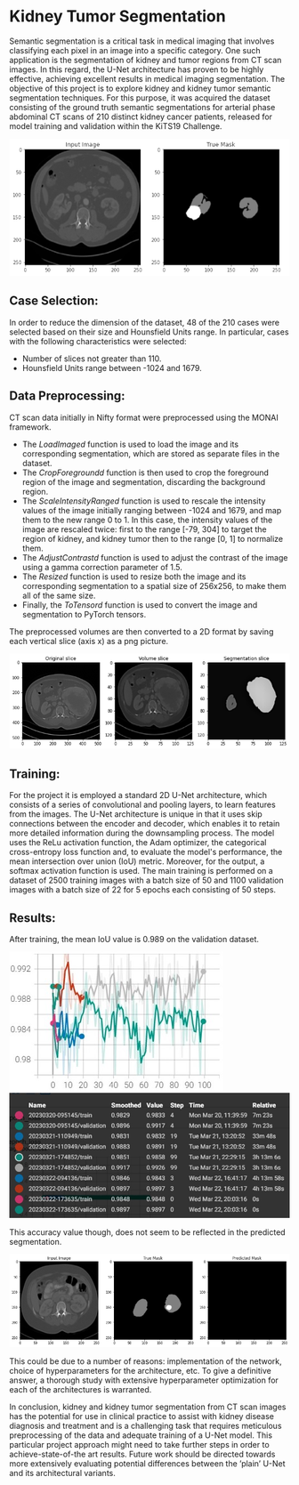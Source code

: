 # Kidney Tumor Segmentation


Semantic segmentation is a critical task in medical imaging that involves classifying each pixel in an image into a specific category. One such application is the segmentation of kidney and tumor regions from CT scan images. In this regard, the U-Net architecture has proven to be highly effective, achieving excellent results in medical imaging segmentation. 
The objective of this project is to explore kidney and kidney tumor semantic segmentation techniques. For this purpose, it was acquired the dataset consisting of the ground truth semantic segmentations for arterial phase abdominal CT scans of 210 distinct kidney cancer patients, released for model training and validation within the KiTS19 Challenge.

![cover](assets/cover.png)

## Case Selection:

In order to reduce the dimension of the dataset, 48 of the 210 cases were selected based on their size and Hounsfield Units range. In particular, cases with the following characteristics were selected:
- Number of slices not greater than 110.
- Hounsfield Units range between -1024 and 1679.

## Data Preprocessing:

CT scan data initially in Nifty format were preprocessed using the MONAI framework.
- The *LoadImaged* function is used to load the image and its corresponding segmentation, which are stored as separate files in the dataset. 
- The *CropForegroundd* function is then used to crop the foreground region of the image and segmentation, discarding the background region. 
- The *ScaleIntensityRanged* function is used to rescale the intensity values of the image initially ranging between -1024 and 1679, and map them to the new      range 0 to 1. In this case, the intensity values of the image are rescaled twice: first to the range [-79, 304] to target the region of kidney, and kidney    tumor then to the range [0, 1] to normalize them.
- The *AdjustContrastd* function is used to adjust the contrast of the image using a gamma correction parameter of 1.5.
- The *Resized* function is used to resize both the image and its corresponding segmentation to a spatial size of 256x256, to make them all of the same size.
- Finally, the *ToTensord* function is used to convert the image and segmentation to PyTorch tensors.
  
The preprocessed volumes are then converted to a 2D format by saving each vertical slice (axis x) as a png picture.

![preprocessing](assets/preprocess.png)

## Training:

For the project it is employed a standard 2D U-Net architecture, which consists of a series of convolutional and pooling layers, to learn features from the images. The U-Net architecture is unique in that it uses skip connections between the encoder and decoder, which enables it to retain more detailed information during the downsampling process.
The model uses the ReLu activation function, the Adam optimizer, the categorical cross-entropy loss function and, to evaluate the model's performance, the mean intersection over union (IoU) metric. Moreover, for the output, a softmax activation function is used.
The main training is performed on a dataset of 2500 training images with a batch size of 50 and 1100 validation images with a batch size of 22 for 5 epochs each consisting of 50 steps. 

## Results:

After training, the mean IoU value is 0.989 on the validation dataset.

![accuracy_graph](assets/Accuracy_gr.jpg) ![accuracy_tab](assets/Accuracy_tab.jpg)

This accuracy value though, does not seem to be reflected in the predicted segmentation. 

![predicted](assets/previsione_t5.png)

This could be due to a number of reasons: implementation of the network, choice of hyperparameters for the architecture, etc. To give a definitive answer, a thorough study with extensive hyperparameter optimization for each of the architectures is warranted.

In conclusion, kidney and kidney tumor segmentation from CT scan images has the potential for use in clinical practice to assist with kidney disease diagnosis and treatment and is a challenging task that requires meticulous preprocessing of the data and adequate training of a U-Net model. This particular project approach might need to take further steps in order to achieve-state-of-the art results.
Future work should be directed towards more extensively evaluating potential differences between the ’plain’ U-Net and its architectural variants.
